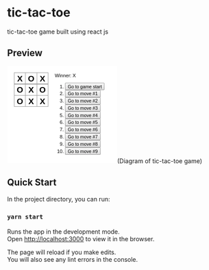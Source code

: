 # tic-tac-toe

tic-tac-toe game built using react js

## Preview

![](src/tic-tac-toe.png)(Diagram of tic-tac-toe game)

## Quick Start

In the project directory, you can run:

### `yarn start`

Runs the app in the development mode.<br />
Open [http://localhost:3000](http://localhost:3000) to view it in the browser.

The page will reload if you make edits.<br />
You will also see any lint errors in the console.
